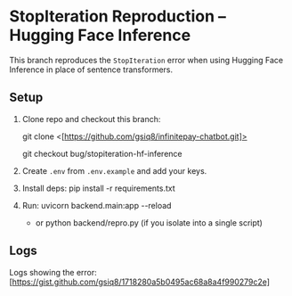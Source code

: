 # StopIteration Reproduction – Hugging Face Inference

This branch reproduces the `StopIteration` error when using Hugging Face Inference in place of sentence transformers.

## Setup
1. Clone repo and checkout this branch:

      git clone <[https://github.com/gsiq8/infinitepay-chatbot.git]>

      git checkout bug/stopiteration-hf-inference

3. Create `.env` from `.env.example` and add your keys.

4. Install deps:
   pip install -r requirements.txt

5. Run:
   uvicorn backend.main:app --reload
   * or python backend/repro.py (if you isolate into a single script)

## Logs
Logs showing the error: [https://gist.github.com/gsiq8/1718280a5b0495ac68a8a4f990279c2e]

